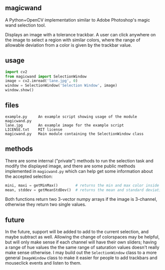 ## magicwand
A Python+OpenCV implementation similar to Adobe Photoshop's magic wand selection tool.

Displays an image with a tolerance trackbar. A user can click anywhere on the image to select a region with similar colors, where the range of allowable deviation from a color is given by the trackbar value.

## usage

```python
import cv2
from magicwand import SelectionWindow
image = cv2.imread('lane.jpg', 0)
window = SelectionWindow('Selection Window', image)
window.show()
```

## files

```
example.py     An example script showing usage of the module magicwand.py
lane.jpg       An example image for the example script
LICENSE.txt    MIT license
magicwand.py   Main module containing the SelectionWindow class
```

## methods

There are some internal ("private") methods to run the selection task and modify the displayed image, and there are some public methods implemented in `magicwand.py` which can help get some information about the accepted selection:  

```python
mini, maxi = getMinMax()        # returns the min and max color inside the selection
mean, stddev = getMeanStdDev()  # returns the mean and standard deviation of color inside the selection
```

Both functions return two 3-vector numpy arrays if the image is 3-channel, otherwise they return two single values.

## future

In the future, support will be added to add to the current selection, and maybe subtract as well. Allowing the change of colorspaces may be helpful, but will only make sense if each channel will have their own sliders; having a range of hue values the the same range of saturation values doesn't really make sense otherwise. I may build out the `SelectionWindow` class to a more general `ImageWindow` class to make it easier for people to add trackbars and mouseclick events and listen to them.

